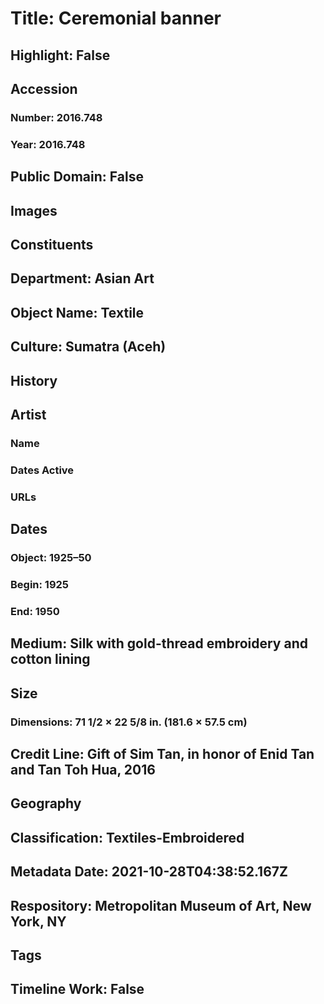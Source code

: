 # Title: Ceremonial banner
## Highlight: False
## Accession
### Number: 2016.748
### Year: 2016.748
## Public Domain: False
## Images
## Constituents
## Department: Asian Art
## Object Name: Textile
## Culture: Sumatra (Aceh)
## History
## Artist
### Name
### Dates Active
### URLs
## Dates
### Object: 1925–50
### Begin: 1925
### End: 1950
## Medium: Silk with gold-thread embroidery and cotton lining
## Size
### Dimensions: 71 1/2 × 22 5/8 in. (181.6 × 57.5 cm)
## Credit Line: Gift of Sim Tan, in honor of Enid Tan and Tan Toh Hua, 2016
## Geography
## Classification: Textiles-Embroidered
## Metadata Date: 2021-10-28T04:38:52.167Z
## Respository: Metropolitan Museum of Art, New York, NY
## Tags
## Timeline Work: False